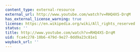 ```yaml
---
content_type: external-resource
external_url: http://www.youtube.com/watch?v=RHQ4XS-DrqM
has_external_license_warning: true
license: https://en.wikipedia.org/wiki/All_rights_reserved
status: ''
title: http://www.youtube.com/watch?v=RHQ4XS-DrqM
uid: fca4c278-10b6-479d-9e27-0dd9a23c81e1
wayback_url: ''
---
```

